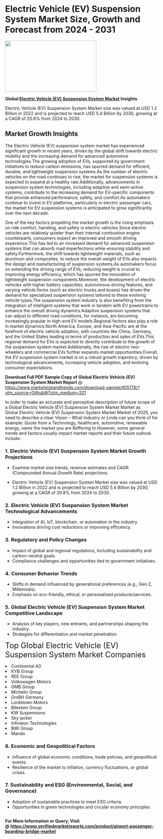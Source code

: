<H1>Electric Vehicle (EV) Suspension System Market Size, Growth and Forecast from 2024 - 2031</H1><img class="aligncenter size-medium wp-image-584254" src="https://thirdeyenews.in/wp-content/uploads/2024/09/Global-Market-Research-300x168.jpeg" alt="" width="300" height="168" /><p><strong>Global&nbsp;<a href="https://www.marketsizeandtrends.com/download-sample/615178/?utm_source=Github8j?utm_medium=201">Electric Vehicle (EV) Suspension System Market</a> Insights</strong></p><p>Electric Vehicle (EV) Suspension System Market size was valued at USD 1.2 Billion in 2022 and is projected to reach USD 5.4 Billion by 2030, growing at a CAGR of 20.8% from 2024 to 2030.</p><p><h2>Market Growth Insights</h2> <p>The Electric Vehicle (EV) suspension system market has experienced significant growth in recent years, driven by the global shift towards electric mobility and the increasing demand for advanced automotive technologies.The growing adoption of EVs, supported by government initiatives to reduce carbon emissions, has spurred demand for efficient, durable, and lightweight suspension systems.As the number of electric vehicles on the road continues to rise, the market for suspension systems is expected to expand at a healthy rate.Additionally, advancements in suspension system technologies, including adaptive and semi-active systems, contribute to the increasing demand for EV-specific components that provide enhanced performance, safety, and comfort.As automakers continue to invest in EV platforms, particularly in electric passenger cars, the market for EV suspension systems is anticipated to grow significantly over the next decade.</p> <p>One of the key factors propelling the market growth is the rising emphasis on ride comfort, handling, and safety in electric vehicles.Since electric vehicles are relatively quieter than their internal combustion engine counterparts, consumers expect an improved and smooth driving experience.This has led to an increased demand for advanced suspension systems that can absorb road imperfections while ensuring stability and safety.Furthermore, the shift towards lightweight materials, such as aluminum and composites, to reduce the overall weight of EVs also impacts the design and manufacturing of suspension systems.As automakers focus on extending the driving range of EVs, reducing weight is crucial to improving energy efficiency, which has spurred the innovation of lightweight suspension components.Moreover, the development of electric vehicles with higher battery capacities, autonomous driving features, and varying vehicle forms (such as electric trucks and buses) has driven the demand for specialized suspension systems tailored to these evolving vehicle types.The suspension system industry is also benefiting from the integration of intelligent systems that work in tandem with EV powertrains to enhance the overall driving dynamics.Adaptive suspension systems that can adjust to different road conditions, for instance, are becoming increasingly popular in high-end EV models.Regional factors also play a role in market dynamics.North America, Europe, and Asia-Pacific are at the forefront of electric vehicle adoption, with countries like China, Germany, and the United States leading in terms of production and sales of EVs.This regional demand for EVs is expected to directly contribute to the growth of the suspension system market.Additionally, the rise of electric two-wheelers and commercial EVs further expands market opportunities.Overall, the EV suspension system market is on a robust growth trajectory, driven by technological advancements, increasing vehicle adoption, and evolving consumer expectations.<p><span class=""><strong>Download Full PDF Sample Copy of Global Electric Vehicle (EV) Suspension System Market Report</strong> @ <a href="https://www.marketsizeandtrends.com/download-sample/615178/?utm_source=Github8j?utm_medium=201" target="_blank">https://www.marketsizeandtrends.com/download-sample/615178/?utm_source=Github8j?utm_medium=201</a></span></p><p>In order to make an accurate and perceptive description of future scope of a Global&nbsp;Electric Vehicle (EV) Suspension System Market Market as Global&nbsp;Electric Vehicle (EV) Suspension System Market Market of 2025, you need to describe a clear Vision &ndash; What Industry or Linda can you think of for example: Quote from a Technology, healthcare, automotive, renewable energy, name the market you are Reffering to.However, some general trends and factors usually impact market reports and their future outlook include:</p><h3>1.&nbsp;<strong>Electric Vehicle (EV) Suspension System Market Growth Projections</strong></h3><ul><li>Examine market size trends, revenue estimates and CAGR (Compounded Annual Growth Rate) projections.</li><li><p>Electric Vehicle (EV) Suspension System Market size was valued at USD 1.2 Billion in 2022 and is projected to reach USD 5.4 Billion by 2030, growing at a CAGR of 20.8% from 2024 to 2030.</p></li></ul><h3>2.&nbsp;<strong>Electric Vehicle (EV) Suspension System Market Technological Advancements</strong></h3><ul><li>Integration of AI, IoT, blockchain, or automation in the industry.</li><li>Innovations driving cost reductions or improving efficiency.</li></ul><h3>3.&nbsp;<strong>Regulatory and Policy Changes</strong></h3><ul><li>Impact of global and regional regulations, including sustainability and carbon-neutral goals.</li><li>Compliance challenges and opportunities tied to government initiatives.</li></ul><h3>4.&nbsp;<strong>Consumer Behavior Trends</strong></h3><ul><li>Shifts in demand influenced by generational preferences (e.g., Gen Z, Millennials).</li><li>Emphasis on eco-friendly, ethical, or personalized products/services.</li></ul><h3>5.&nbsp;<strong>Global Electric Vehicle (EV) Suspension System Market Competitive Landscape</strong></h3><ul><li>Analysis of key players, new entrants, and partnerships shaping the industry.</li><li>Strategies for differentiation and market penetration.</li></ul><p data-pm-slice="1 1 []"><span style="color: inherit; font-family: inherit; font-size: 25px;">Top Global Electric Vehicle (EV) Suspension System Market Companies</span></p><div class="" data-test-id=""><p><li>Continental AG</li><li> KYB Group</li><li> REE Group</li><li> Volkswagen Motors</li><li> GMB Group</li><li> Michelin Group</li><li> GmBH Germany</li><li> Lordstown Motors</li><li> Bilestein Group</li><li> KW Suspensions</li><li> Sky jacker</li><li> Infineion Technologies</li><li> BWI Group</li><li> Mando</li></p></div><h3>6.&nbsp;<strong>Economic and Geopolitical Factors</strong></h3><ul><li>Influence of global economic conditions, trade policies, and geopolitical events.</li><li>Resilience of the market to inflation, currency fluctuations, or global crises.</li></ul><h3>7.&nbsp;<strong>Sustainability and ESG (Environmental, Social, and Governance)</strong></h3><ul><li>Adoption of sustainable practices to meet ESG criteria.</li><li>Opportunities in green technologies and circular economy principles.</li></ul><h2><strong style="font-size: 14px;">For More Information or Query, Visit @&nbsp;</strong><a style="background-color: #ffffff; font-size: 14px;" href="https://www.marketsizeandtrends.com/report/electric-vehicle-ev-suspension-system-market/" target="_blank">https://www.verifiedmarketreports.com/product/airport-passenger-boarding-bridge-market</a></h2>